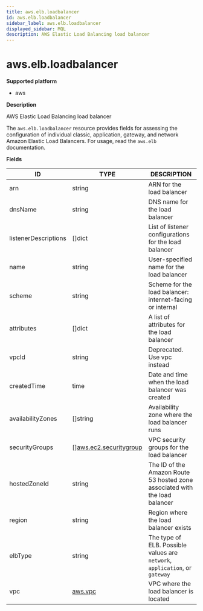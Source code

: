 ```yaml
---
title: aws.elb.loadbalancer
id: aws.elb.loadbalancer
sidebar_label: aws.elb.loadbalancer
displayed_sidebar: MQL
description: AWS Elastic Load Balancing load balancer
---
```


# aws.elb.loadbalancer

**Supported platform**

- aws

**Description**

AWS Elastic Load Balancing load balancer

The `aws.elb.loadbalancer` resource provides fields for assessing the configuration of individual classic, application, gateway, and network Amazon Elastic Load Balancers. For usage, read the `aws.elb` documentation.

**Fields**

| ID                   | TYPE                                                        | DESCRIPTION                                                                 |
| -------------------- | ----------------------------------------------------------- | --------------------------------------------------------------------------- |
| arn                  | string                                                      | ARN for the load balancer                                                   |
| dnsName              | string                                                      | DNS name for the load balancer                                              |
| listenerDescriptions | &#91;&#93;dict                                              | List of listener configurations for the load balancer                       |
| name                 | string                                                      | User-specified name for the load balancer                                   |
| scheme               | string                                                      | Scheme for the load balancer: internet-facing or internal                   |
| attributes           | &#91;&#93;dict                                              | A list of attributes for the load balancer                                  |
| vpcId                | string                                                      | Deprecated. Use vpc instead                                                 |
| createdTime          | time                                                        | Date and time when the load balancer was created                            |
| availabilityZones    | &#91;&#93;string                                            | Availability zone where the load balancer runs                              |
| securityGroups       | &#91;&#93;[aws.ec2.securitygroup](aws.ec2.securitygroup.md) | VPC security groups for the load balancer                                   |
| hostedZoneId         | string                                                      | The ID of the Amazon Route 53 hosted zone associated with the load balancer |
| region               | string                                                      | Region where the load balancer exists                                       |
| elbType              | string                                                      | The type of ELB. Possible values are `network`, `application`, or `gateway` |
| vpc                  | [aws.vpc](aws.vpc.md)                                       | VPC where the load balancer is located                                      |
